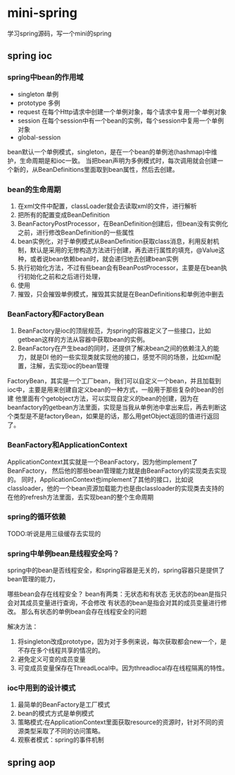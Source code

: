 # mini-spring

学习spring源码，写一个mini的spring

## spring ioc

### spring中bean的作用域
- singleton 单例
- prototype 多例
- request 在每个Http请求中创建一个单例对象，每个请求中复用一个单例对象
- session 在每个session中有一个bean的实例，每个session中复用一个单例对象
- global-session

bean默认一个单例模式，singleton，是在一个bean的单例池(hashmap)中维护，生命周期是和ioc一致。
当把bean声明为多例模式时，每次调用就会创建一个新的，从BeanDefinitions里面取到bean属性，然后去创建。

### bean的生命周期
1. 在xml文件中配置，classLoader就会去读取xml的文件，进行解析
2. 把所有的配置变成BeanDefinition
3. BeanFactoryPostProcessor，在BeanDefinition创建后，但bean没有实例化之前，进行修改BeanDefinition的一些属性
4. bean实例化，对于单例模式从BeanDefinition获取class消息，利用反射机制，默认是采用的无惨构造方法进行创建，再去进行属性的填充，@Value这种，或者说bean依赖bean时，就会递归地去创建bean实例
5. 执行初始化方法，不过有些bean会有BeanPostProcessor，主要是在bean执行初始化之前和之后进行处理，
6. 使用
7. 摧毁，只会摧毁单例模式，摧毁其实就是在BeanDefinitions和单例池中删去


### BeanFactory和FactoryBean
1. BeanFactory是ioc的顶层规范，为spring的容器定义了一些接口，比如getbean这样的方法从容器中获取bean的实例。
2. BeanFactory在产生bead的同时，还提供了解决bean之间的依赖注入的能力，就是DI
他的一些实现类就实现他的接口，感觉不同的场景，比如xml配置，注解，去实现ioc的bean管理

FactoryBean，其实是一个工厂bean，我们可以自定义一个bean，并且加载到ioc中，主要是用来创建自定义bean的一种方式，一般用于那些复杂的bean的创建
他里面有个getobject方法，可以实现自定义的bean的创建，因为在beanfactory的getbean方法里面，实现是当我从单例池中拿出来后，再去判断这个类型是不是factoryBean，如果是的话，那么用getObject返回的值进行返回了。

### BeanFactory和ApplicationContext
ApplicationContext其实就是一个BeanFactory，因为他implement了BeanFactory， 然后他的那些bean管理能力就是由BeanFactory的实现类去实现的。
同时，ApplicationContext也implement了其他的接口，比如说classloader，他的一个bean资源加载能力也是由classloader的实现类去支持的
在他的refresh方法里面，去实现bean的整个生命周期


### spring的循环依赖
TODO:听说是用三级缓存去实现的

### spring中单例bean是线程安全吗？
spring中的bean是否线程安全，和spring容器是无关的，spring容器只是提供了bean管理的能力，

哪些bean会存在线程安全？ 
bean有两类：无状态和有状态
无状态的bean是指只会对其成员变量进行查询，不会修改
有状态的bean是指会对其的成员变量进行修改。
那么有状态的单例bean会存在线程安全的问题

解决方法：
1. 将singleton改成prototype，因为对于多例来说，每次获取都会new一个，是不存在多个线程共享的情况的。
2. 避免定义可变的成员变量
3. 可变成员变量保存在ThreadLocal中。因为threadlocal存在线程隔离的特性。

### ioc中用到的设计模式
1. 最简单的BeanFactory是工厂模式
2. bean的模式方式是单例模式
3. 策略模式:在ApplicationContext里面获取resource的资源时，针对不同的资源类型采取了不同的访问策略。
4. 观察者模式：spring的事件机制

## spring aop

